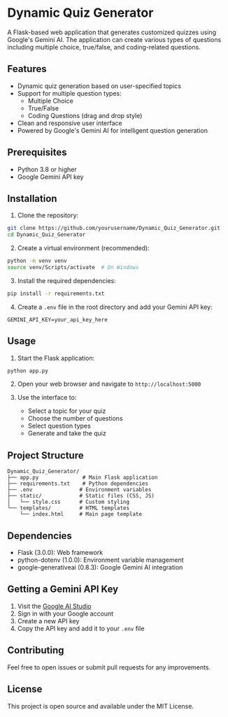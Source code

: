 # Dynamic Quiz Generator

A Flask-based web application that generates customized quizzes using Google's Gemini AI. The application can create various types of questions including multiple choice, true/false, and coding-related questions.

## Features

- Dynamic quiz generation based on user-specified topics
- Support for multiple question types:
  - Multiple Choice
  - True/False
  - Coding Questions (drag and drop style)
- Clean and responsive user interface
- Powered by Google's Gemini AI for intelligent question generation

## Prerequisites

- Python 3.8 or higher
- Google Gemini API key

## Installation

1. Clone the repository:
```bash
git clone https://github.com/yourusername/Dynamic_Quiz_Generator.git
cd Dynamic_Quiz_Generator
```

2. Create a virtual environment (recommended):
```bash
python -m venv venv
source venv/Scripts/activate  # On Windows
```

3. Install the required dependencies:
```bash
pip install -r requirements.txt
```

4. Create a `.env` file in the root directory and add your Gemini API key:
```
GEMINI_API_KEY=your_api_key_here
```

## Usage

1. Start the Flask application:
```bash
python app.py
```

2. Open your web browser and navigate to `http://localhost:5000`

3. Use the interface to:
   - Select a topic for your quiz
   - Choose the number of questions
   - Select question types
   - Generate and take the quiz

## Project Structure

```
Dynamic_Quiz_Generator/
├── app.py              # Main Flask application
├── requirements.txt    # Python dependencies
├── .env               # Environment variables
├── static/            # Static files (CSS, JS)
│   └── style.css      # Custom styling
└── templates/         # HTML templates
    └── index.html     # Main page template
```

## Dependencies

- Flask (3.0.0): Web framework
- python-dotenv (1.0.0): Environment variable management
- google-generativeai (0.8.3): Google Gemini AI integration

## Getting a Gemini API Key

1. Visit the [Google AI Studio](https://aistudio.google.com/app/apikey)
2. Sign in with your Google account
3. Create a new API key
4. Copy the API key and add it to your `.env` file

## Contributing

Feel free to open issues or submit pull requests for any improvements.

## License

This project is open source and available under the MIT License.
